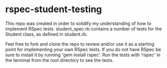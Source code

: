 # rspec-student-testing

This repo was created in order to solidify my understanding of how to implement RSpec tests. student_spec.rb contains a number of tests for the Student class, as defined in student.rb.

Feel free to fork and clone the repo to review and/or use it as a starting point for implementing your own RSpec tests. If you do not have RSpec be sure to install it by running 'gem install rspec'. Run the tests with 'rspec' in the terminal from the root directory to see the tests.
